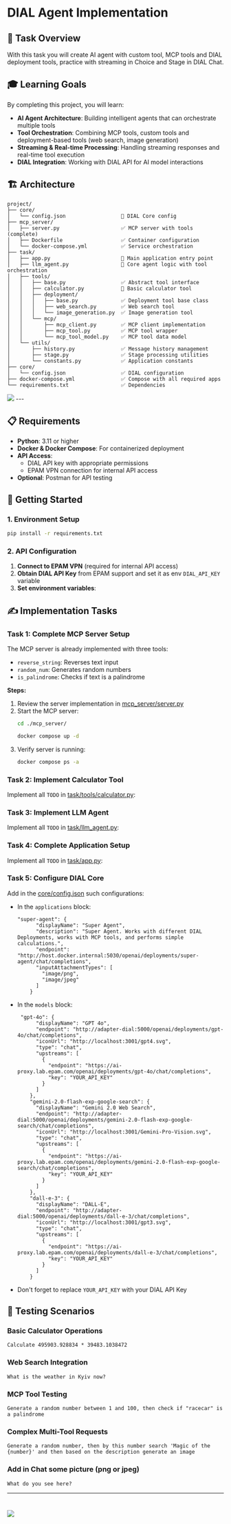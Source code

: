 # DIAL Agent Implementation

## 🎯 Task Overview

With this task you will create AI agent with custom tool, MCP tools and DIAL deployment tools, practice with streaming in Choice and Stage in DIAL Chat. 

## 🎓 Learning Goals

By completing this project, you will learn:

- **AI Agent Architecture**: Building intelligent agents that can orchestrate multiple tools
- **Tool Orchestration**: Combining MCP tools, custom tools and deployment-based tools (web search, image generation)
- **Streaming & Real-time Processing**: Handling streaming responses and real-time tool execution
- **DIAL Integration**: Working with DIAL API for AI model interactions

## 🏗️ Architecture

```
project/
├── core/
│   └── config.json                  🚧 DIAL Core config
├── mcp_server/
│   ├── server.py                    ✅ MCP server with tools (complete)
│   ├── Dockerfile                   ✅ Container configuration
│   └── docker-compose.yml           ✅ Service orchestration
├── task/
│   ├── app.py                       🚧 Main application entry point
│   ├── llm_agent.py                 🚧 Core agent logic with tool orchestration
│   ├── tools/
│   │   ├── base.py                  ✅ Abstract tool interface
│   │   ├── calculator.py            🚧 Basic calculator tool
│   │   ├── deployment/
│   │   │   ├── base.py              ✅ Deployment tool base class
│   │   │   ├── web_search.py        ✅ Web search tool
│   │   │   └── image_generation.py  ✅ Image generation tool
│   │   └── mcp/
│   │       ├── mcp_client.py        ✅ MCP client implementation
│   │       ├── mcp_tool.py          ✅ MCP tool wrapper
│   │       └── mcp_tool_model.py    ✅ MCP tool data model
│   └── utils/
│       ├── history.py               ✅ Message history management
│       ├── stage.py                 ✅ Stage processing utilities
│       └── constants.py             ✅ Application constants
├── core/
│   └── config.json                  ✅ DIAL configuration
├── docker-compose.yml               ✅ Compose with all required apps
└── requirements.txt                 ✅ Dependencies
```

<img src="design.png">
---

## 📋 Requirements

- **Python**: 3.11 or higher
- **Docker & Docker Compose**: For containerized deployment
- **API Access**:
    - DIAL API key with appropriate permissions
    - EPAM VPN connection for internal API access
- **Optional**: Postman for API testing

## 🚀 Getting Started

### 1. Environment Setup

```bash
pip install -r requirements.txt
```

### 2. API Configuration

1. **Connect to EPAM VPN** (required for internal API access)
2. **Obtain DIAL API Key** from EPAM support and set it as env `DIAL_API_KEY` variable
3. **Set environment variables**:

## ✍️ Implementation Tasks

### Task 1: Complete MCP Server Setup

The MCP server is already implemented with three tools:
- `reverse_string`: Reverses text input
- `random_num`: Generates random numbers
- `is_palindrome`: Checks if text is a palindrome

**Steps:**
1. Review the server implementation in [mcp_server/server.py](mcp_server/server.py)
2. Start the MCP server:
   ```bash
   cd ./mcp_server/
   ```
   ```bash
   docker compose up -d
   ```
3. Verify server is running:
   ```bash
   docker compose ps -a
   ```

### Task 2: Implement Calculator Tool

Implement all `TODO` in [task/tools/calculator.py](task/tools/calculator.py):


### Task 3: Implement LLM Agent

Implement all `TODO` in [task/llm_agent.py](task/llm_agent.py):


### Task 4: Complete Application Setup

Implement all `TODO` in [task/app.py](task/app.py):


### Task 5: Configure DIAL Core

Add in the [core/config.json](core/config.json) such configurations:

- In the `applications` block:
    ```
    "super-agent": {
          "displayName": "Super Agent",
          "description": "Super Agent. Works with different DIAL Deployments, works with MCP tools, and performs simple calculations.",
          "endpoint": "http://host.docker.internal:5030/openai/deployments/super-agent/chat/completions",
          "inputAttachmentTypes": [
            "image/png",
            "image/jpeg"
          ]
        }
    ```
- In the `models` block:
    ```
     "gpt-4o": {
          "displayName": "GPT 4o",
          "endpoint": "http://adapter-dial:5000/openai/deployments/gpt-4o/chat/completions",
          "iconUrl": "http://localhost:3001/gpt4.svg",
          "type": "chat",
          "upstreams": [
            {
              "endpoint": "https://ai-proxy.lab.epam.com/openai/deployments/gpt-4o/chat/completions",
              "key": "YOUR_API_KEY"
            }
          ]
        },
        "gemini-2.0-flash-exp-google-search": {
          "displayName": "Gemini 2.0 Web Search",
          "endpoint": "http://adapter-dial:5000/openai/deployments/gemini-2.0-flash-exp-google-search/chat/completions",
          "iconUrl": "http://localhost:3001/Gemini-Pro-Vision.svg",
          "type": "chat",
          "upstreams": [
            {
              "endpoint": "https://ai-proxy.lab.epam.com/openai/deployments/gemini-2.0-flash-exp-google-search/chat/completions",
              "key": "YOUR_API_KEY"
            }
          ]
        },
        "dall-e-3": {
          "displayName": "DALL-E",
          "endpoint": "http://adapter-dial:5000/openai/deployments/dall-e-3/chat/completions",
          "iconUrl": "http://localhost:3001/gpt3.svg",
          "type": "chat",
          "upstreams": [
            {
              "endpoint": "https://ai-proxy.lab.epam.com/openai/deployments/dall-e-3/chat/completions",
              "key": "YOUR_API_KEY"
            }
          ]
        }
    ```
- Don't forget to replace `YOUR_API_KEY` with your DIAL API Key


## 🧪 Testing Scenarios

### Basic Calculator Operations
```
Calculate 495903.928834 * 39483.1038472
```

### Web Search Integration
```
What is the weather in Kyiv now?
```

### MCP Tool Testing
```
Generate a random number between 1 and 100, then check if "racecar" is a palindrome
```

### Complex Multi-Tool Requests
```
Generate a random number, then by this number search 'Magic of the {number}' and then based on the description generate an image
```

### Add in Chat some picture (png or jpeg) 
```
What do you see here?
```

---

# <img src="dialx-banner.png">